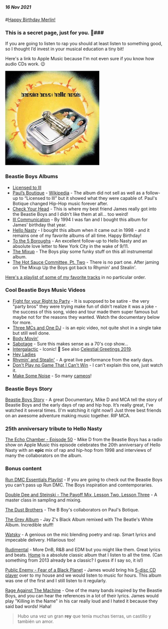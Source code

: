 ##### 16 Nov 2021
#[Happy Birthday Merlin!](?p=BeastieBoys)

### This is a secret page, just for you. 🤫###

If you are going to listen to rap you should at least listen to something good, so I thought I’d invest in your musical education a tiny bit!

Here's a link to Apple Music because I'm not even sure if you know how audio CDs work. 😉

[![Hello Nasty](/images/post/2021/beastie_boys_hello_nasty_cover.jpg)](https://music.apple.com/ca/album/hello-nasty-deluxe/721224205)

### Beastie Boys Albums ###

* [Licensed to Ill](https://music.apple.com/ca/album/licensed-to-ill/1440912031)
* [Paul’s Boutique](https://music.apple.com/ca/album/pauls-boutique-20th-anniversary-remastered-edition/721276795) - [Wikipedia](https://en.wikipedia.org/wiki/Paul%27s_Boutique) - The album did not sell as well as a follow-up to “Licensed to Ill” but it showed what they were capable of.  Paul's Botique changed Hip-Hop music forever after.
* [Check Your Head](https://music.apple.com/ca/album/check-your-head-deluxe-version-remastered/724303425) - This is where my best friend James really got into the Beastie Boys and I didn't like them at all... too weird!
* [Ill Communication](https://music.apple.com/ca/album/ill-communication-deluxe-version-remastered/72489984) - By 1994 I was fan and I bought this album for James' birthday that year.
* [Hello Nasty](https://music.apple.com/ca/album/hello-nasty-deluxe/721224205) - I bought this album when it came out in 1998 - and it remains one of my favorite albums of all time.  Happy Birthday!
* [To the 5 Boroughs](https://music.apple.com/ca/album/to-the-5-boroughs-deluxe-version/1467021108) - An excellent follow-up to Hello Nasty and an absolute love letter to New York City in the wake of 9/11.
* [The Mixup](https://music.apple.com/ca/album/the-mix-up/716435010) - The Boys play some funky stuff on this all instrumental album.
* [The Hot Sauce Committee, Pt. Two](https://music.apple.com/ca/album/hot-sauce-committee-pt-two/715797667) - There is no part one. After jaming on The Mixup Up the Boys got back to Rhymin' and Stealin'.


[Here's a playlist of some of my favorite tracks](https://music.apple.com/ca/playlist/erics-favorite-beastie-boys-tracks/pl.u-pp6mTom62L) in no particular order.

### Cool Beastie Boys Music Videos ###

* [Fight for your Right to Party](https://www.youtube.com/watch?v=eBShN8qT4lk) - It is supopsed to be satire - the very "party bros" they were trying make fun of didn't realize it was a joke - the success of this song, video and tour made them super famous but maybe not for the reasons they wanted.  Watch the documentary below for more.
* [Three MCs and One DJ](https://youtu.be/XflfiylNNXY) - is an epic video, not quite shot in a single take but still well done.
* [Body Movin’](https://www.youtube.com/watch?v=uvRBUw_Ls2o)
* [Sabotage](https://www.youtube.com/watch?v=z5rRZdiu1UE) - Sure this makes sense as a 70's cop show...
* [Intergalactic](https://www.youtube.com/watch?v=qORYO0atB6g) - Iconic! 🤖 See also [Celestial Greetings 2019](https://www.youtube.com/watch?v=Xw4pcGyi8Jk).
* [Hey Ladies](https://www.youtube.com/watch?v=Naf5uJYGoiU)
* [Rhymin' and Stealin'](https://youtu.be/U7M7d8u40I4) - A great live performance from the early days.
* [Don't Play no Game That I Can't Win](https://www.youtube.com/watch?v=w-QIiVS_7Hs) - I can't explain this one, just watch it.
* [Make Some Noise](https://www.youtube.com/watch?v=WdgLMslbDuY) - So many [cameos](https://www.billboard.com/music/music-news/beastie-boys-star-studded-make-some-noise-video-premieres-471938/)!

### Beastie Boys Story ###

[Beastie Boys Story](https://tv.apple.com/ca/movie/beastie-boys-story/umc.cmc.6d0mrskjsusw2jd2d228p88c2) - A great Documentary, Mike D and MCA tell the story of Beastie Boys and the early days of rap and hip hop. It’s really great, I’ve watched it several times. (I'm watching it right now!)  Just three best friends on an awesome adventure making music together.  RIP MCA. 

### 25th anniversary tribute to Hello Nasty ###

[The Echo Chamber - Episode 50](https://music.apple.com/ca/station/hello-nasty/ra.1412422833) - Mike D from the Beastie Boys has a radio show on Apple Music this episode celebrates the 20th anniversary of Hello Nasty with an **epic** mix of rap and hip-hop from 1998 and interviews of many the collaborators on the album. 

### Bonus content ###

[Run DMC Essentials Playlist](https://music.apple.com/ca/playlist/run-dmc-essentials/pl.a0d7e257f2014d5ebde460c021e1c4f8) - If you are going to check out the Beastie Boys you can't pass up Run DMC.  The Boys inspiration and comtemporaries.

[Double Dee and Steinski - The Payoff Mix, Lesson Two, Lesson Three](https://music.apple.com/ca/album/what-does-it-all-mean-1983-2006-retrospective/279671257) - A master class in sampling and mixing.

[The Dust Brothers](https://music.apple.com/ca/playlist/the-dust-brothers-behind-the-boards/pl.4538d5dc51bf419ea9d5e05ed1954a64) - The B Boy's collaborators on Paul's Botique. 
 
[The Grey Album](https://www.youtube.com/watch?v=X-iA7AyFlU0) - Jay Z's Black Album remixed with The Beatle's White Album. Incredible stuff! 
 
[Watsky](https://music.apple.com/ca/artist/watsky/340587935) - A genious on the mic blending poetry and rap. Smart lyrics and impecable delivery. Hillarious too!

[Rudimental](https://music.apple.com/ca/playlist/rudimental-essentials/pl.30cee658a239437c87ae495c48871612) - More DnB, R&B and EDM but you might like them. Great lyrics and beats. [Home](https://music.apple.com/ca/album/home-deluxe-edition/666989860) is a absolute classic album that I listen to all the time. (Can something from 2013 already be a classic?  I guess if I say so, it is!)

[Public Enemy - Fear of a Black Planet](https://music.apple.com/ca/album/fear-of-a-black-planet/1440837282) - James would bring his [5-disc CD player](https://www.ebay.com/p/18030116031) over to my house and we would listen to music for hours.  This album was one of the first and I still listen to it regularly. 

[Rage Against The Machine](https://music.apple.com/ca/album/rage-against-the-machine/191450810) - One of the many bands inspired by the Beastie Boys, and you can hear the references in a lot of their lyrics. James would play "Killing in the Name" in his car really loud and I hated it because they said bad words! Haha!

> Hubo una vez un gran **rey** que tenía muchas tierras, un castillo y también un amor.
 

